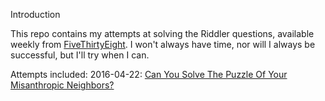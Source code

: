 Introduction

This repo contains my attempts at solving the Riddler questions, available weekly from [FiveThirtyEight](fivethirtyeight.com). I won't always have time, nor will I always be successful, but I'll try when I can.

Attempts included:
2016-04-22: [Can You Solve The Puzzle Of Your Misanthropic Neighbors?](https://fivethirtyeight.com/features/can-you-solve-the-puzzle-of-your-misanthropic-neighbors/)